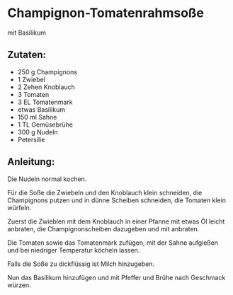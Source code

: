 Champignon-Tomatenrahmsoße
===
mit Basilikum

Zutaten:
---
- 250 g Champignons
- 1  Zwiebel
- 2 Zehen Knoblauch
- 3  Tomaten
- 3 EL Tomatenmark
-  etwas Basilikum
- 150 ml Sahne
- 1 TL Gemüsebrühe
- 300 g Nudeln
-   Petersilie

Anleitung:
---
Die Nudeln normal kochen.

Für die Soße die Zwiebeln und den Knoblauch klein schneiden, die Champignons putzen und in dünne Scheiben schneiden, die Tomaten klein würfeln.

Zuerst die Zwieblen mit dem Knoblauch in einer Pfanne mit etwas Öl leicht anbraten, die Champignonscheiben dazugeben und mit anbraten.

Die Tomaten sowie das Tomatenmark zufügen, mit der Sahne aufgießen und bei niedriger Temperatur köcheln lassen.

Falls die Soße zu dickflüssig ist Milch hinzugeben.

Nun das Basilikum hinzufügen und mit Pfeffer und Brühe nach Geschmack würzen.